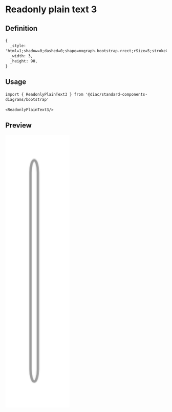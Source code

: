 # Readonly plain text 3

## Definition

```
{
  _style: 'html=1;shadow=0;dashed=0;shape=mxgraph.bootstrap.rrect;rSize=5;strokeColor=#999999;fillColor=#ffffff;fontColor=#777777;whiteSpace=wrap;align=left;verticalAlign=middle;fontStyle=0;fontSize=14;spacing=15;',
  _width: 3,
  _height: 90,
}
```

## Usage

```
import { ReadonlyPlainText3 } from '@diac/standard-components-diagrams/bootstrap'

<ReadonlyPlainText3/>
```

## Preview

<img src="./readonly-plain-text-3.png" width="200"/>
